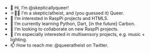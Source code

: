 - 👋 Hi, I’m @skepticallyqueer!
- ⚛️🏳️‍🌈 I'm a skeptic/atheist, and (you guessed it) Queer.
- 👀 I’m interested in RaspPi projects and HTML5.
- 🌱 I’m currently learning Python, Dart, [in the future] Carbon.
- 💞️ I’m looking to collaborate on new RaspPi projects.
- 🔨 I'm especially interested in multisensory projects, e.g. music + lighting.
- 📫 How to reach me: @queeratheist on Twitter.
